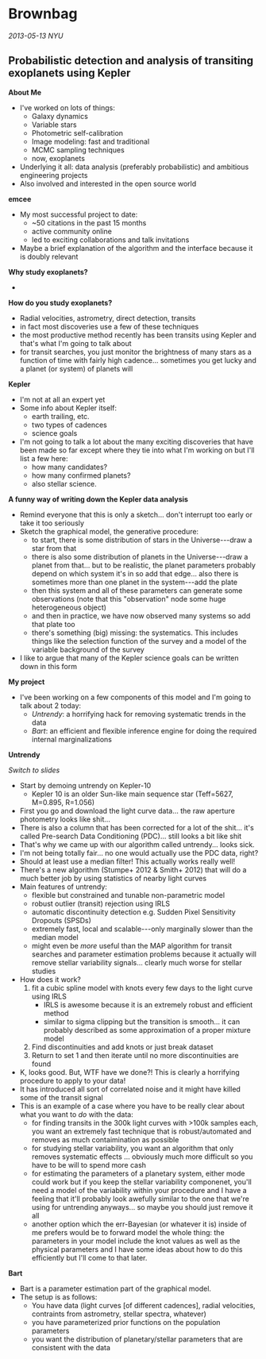 Brownbag
========

*2013-05-13 NYU*

Probabilistic detection and analysis of transiting exoplanets using Kepler
--------------------------------------------------------------------------

**About Me**

* I've worked on lots of things:
  - Galaxy dynamics
  - Variable stars
  - Photometric self-calibration
  - Image modeling: fast and traditional
  - MCMC sampling techniques
  - now, exoplanets
* Underlying it all: data analysis (preferably probabilistic) and ambitious
  engineering projects
* Also involved and interested in the open source world

**emcee**

* My most successful project to date:
  - ~50 citations in the past 15 months
  - active community online
  - led to exciting collaborations and talk invitations
* Maybe a brief explanation of the algorithm and the interface because it is
  doubly relevant

**Why study exoplanets?**

*

**How do you study exoplanets?**

* Radial velocities, astrometry, direct detection, transits
* in fact most discoveries use a few of these techniques
* the most productive method recently has been transits using Kepler and
  that's what I'm going to talk about
* for transit searches, you just monitor the brightness of many stars as a
  function of time with fairly high cadence... sometimes you get lucky and a
  planet (or system) of planets will

**Kepler**

* I'm not at all an expert yet
* Some info about Kepler itself:
  - earth trailing, etc.
  - two types of cadences
  - science goals
* I'm not going to talk a lot about the many exciting discoveries that have
  been made so far except where they tie into what I'm working on but I'll
  list a few here:
  - how many candidates?
  - how many confirmed planets?
  - also stellar science.

**A funny way of writing down the Kepler data analysis**

* Remind everyone that this is only a sketch... don't interrupt too early or
  take it too seriously
* Sketch the graphical model, the generative procedure:
  - to start, there is some distribution of stars in the Universe---draw a
    star from that
  - there is also some distribution of planets in the Universe---draw a planet
    from that... but to be realistic, the planet parameters probably depend on
    which system it's in so add that edge... also there is sometimes more
    than one planet in the system---add the plate
  - then this system and all of these parameters can generate some
    observations (note that this "observation" node some huge heterogeneous
    object)
  - and then in practice, we have now observed many systems so add that plate
    too
  - there's something (big) missing: the systematics. This includes things
    like the selection function of the survey and a model of the variable
    background of the survey
* I like to argue that many of the Kepler science goals can be written down in
  this form

**My project**

* I've been working on a few components of this model and I'm going to talk
  about 2 today:
  - *Untrendy*: a horrifying hack for removing systematic trends in the data
  - *Bart*: an efficient and flexible inference engine for doing the required
    internal marginalizations

**Untrendy**

*Switch to slides*

* Start by demoing untrendy on Kepler-10
  - Kepler 10 is an older Sun-like main sequence star (Teff=5627, M=0.895,
    R=1.056)
* First you go and download the light curve data... the raw aperture
  photometry looks like shit...
* There is also a column that has been corrected for a lot of the shit... it's
  called Pre-search Data Conditioning (PDC)... still looks a bit like shit
* That's why we came up with our algorithm called untrendy... looks sick.
* I'm not being totally fair... no one would actually use the PDC data, right?
* Should at least use a median filter! This actually works really well!
* There's a new algorithm (Stumpe+ 2012 & Smith+ 2012) that will do a much
  better job by using statistics of nearby light curves
* Main features of untrendy:
  - flexible but constrained and tunable non-parametric model
  - robust outlier (transit) rejection using IRLS
  - automatic discontinuity detection e.g. Sudden Pixel Sensitivity Dropouts
    (SPSDs)
  - extremely fast, local and scalable---only marginally slower than the
    median model
  - might even be *more* useful than the MAP algorithm for transit searches
    and parameter estimation problems because it actually will remove stellar
    variability signals... clearly much worse for stellar studies
* How does it work?
  1. fit a cubic spline model with knots every few days to the light curve
     using IRLS
     - IRLS is awesome because it is an extremely robust and efficient method
     - similar to sigma clipping but the transition is smooth... it can
       probably described as some approximation of a proper mixture model
  2. Find discontinuities and add knots or just break dataset
  3. Return to set 1 and then iterate until no more discontinuities are found
* K, looks good. But, WTF have we done?! This is clearly a horrifying
  procedure to apply to your data!
* It has introduced all sort of correlated noise and it might have killed some
  of the transit signal
* This is an example of a case where you have to be really clear about what
  you want to *do* with the data:
  - for finding transits in the 300k light curves with >100k samples each, you
    want an extremely fast technique that is robust/automated and removes as
    much contaimination as possible
  - for studying stellar variability, you want an algorithm that only removes
    systematic effects ... obviously much more difficult so you have to be
    will to spend more cash
  - for estimating the parameters of a planetary system, either mode could
    work but if you keep the stellar variability componenet, you'll need a
    model of the variability within your procedure and I have a feeling that
    it'll probably look awefully similar to the one that we're using for
    untrending anyways... so maybe you should just remove it all
  - another option which the err-Bayesian (or whatever it is) inside of me
    prefers would be to forward model the whole thing: the parameters in your
    model include the knot values as well as the physical parameters and I
    have some ideas about how to do this efficiently but I'll come to that
    later.

**Bart**

* Bart is a parameter estimation part of the graphical model.
* The setup is as follows:
  - You have data (light curves [of different cadences], radial velocities,
    contraints from astrometry, stellar spectra, whatever)
  - you have parameterized prior functions on the population parameters
  - you want the distribution of planetary/stellar parameters that are
    consistent with the data
